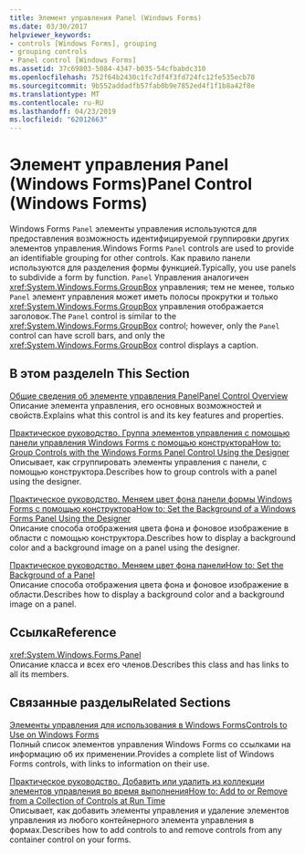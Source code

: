 ```yaml
---
title: Элемент управления Panel (Windows Forms)
ms.date: 03/30/2017
helpviewer_keywords:
- controls [Windows Forms], grouping
- grouping controls
- Panel control [Windows Forms]
ms.assetid: 37c69803-5084-4347-b035-54cfbabdc310
ms.openlocfilehash: 752f64b2430c1fc7df4f3fd724fc12fe535ecb70
ms.sourcegitcommit: 9b552addadfb57fab0b9e7852ed4f1f1b8a42f8e
ms.translationtype: MT
ms.contentlocale: ru-RU
ms.lasthandoff: 04/23/2019
ms.locfileid: "62012663"
---
```

# <a name="panel-control-windows-forms"></a><span data-ttu-id="c2ed0-102">Элемент управления Panel (Windows Forms)</span><span class="sxs-lookup"><span data-stu-id="c2ed0-102">Panel Control (Windows Forms)</span></span>
<span data-ttu-id="c2ed0-103">Windows Forms `Panel` элементы управления используются для предоставления возможность идентифицируемой группировки других элементов управления.</span><span class="sxs-lookup"><span data-stu-id="c2ed0-103">Windows Forms `Panel` controls are used to provide an identifiable grouping for other controls.</span></span> <span data-ttu-id="c2ed0-104">Как правило панели используются для разделения формы функцией.</span><span class="sxs-lookup"><span data-stu-id="c2ed0-104">Typically, you use panels to subdivide a form by function.</span></span> <span data-ttu-id="c2ed0-105">`Panel` Управления аналогичен <xref:System.Windows.Forms.GroupBox> управления; тем не менее, только `Panel` элемент управления может иметь полосы прокрутки и только <xref:System.Windows.Forms.GroupBox> управления отображается заголовок.</span><span class="sxs-lookup"><span data-stu-id="c2ed0-105">The `Panel` control is similar to the <xref:System.Windows.Forms.GroupBox> control; however, only the `Panel` control can have scroll bars, and only the <xref:System.Windows.Forms.GroupBox> control displays a caption.</span></span>  
  
## <a name="in-this-section"></a><span data-ttu-id="c2ed0-106">В этом разделе</span><span class="sxs-lookup"><span data-stu-id="c2ed0-106">In This Section</span></span>  
 [<span data-ttu-id="c2ed0-107">Общие сведения об элементе управления Panel</span><span class="sxs-lookup"><span data-stu-id="c2ed0-107">Panel Control Overview</span></span>](panel-control-overview-windows-forms.md)  
 <span data-ttu-id="c2ed0-108">Описание элемента управления, его основных возможностей и свойств.</span><span class="sxs-lookup"><span data-stu-id="c2ed0-108">Explains what this control is and its key features and properties.</span></span>  
  
 [<span data-ttu-id="c2ed0-109">Практическое руководство. Группа элементов управления с помощью панели управления Windows Forms с помощью конструктора</span><span class="sxs-lookup"><span data-stu-id="c2ed0-109">How to: Group Controls with the Windows Forms Panel Control Using the Designer</span></span>](group-controls-with-wf-panel-control-using-the-designer.md)  
 <span data-ttu-id="c2ed0-110">Описывает, как сгруппировать элементы управления с панели, с помощью конструктора.</span><span class="sxs-lookup"><span data-stu-id="c2ed0-110">Describes how to group controls with a panel using the designer.</span></span>  
  
 [<span data-ttu-id="c2ed0-111">Практическое руководство. Меняем цвет фона панели формы Windows Forms с помощью конструктора</span><span class="sxs-lookup"><span data-stu-id="c2ed0-111">How to: Set the Background of a Windows Forms Panel Using the Designer</span></span>](how-to-set-the-background-of-a-windows-forms-panel-using-the-designer.md)  
 <span data-ttu-id="c2ed0-112">Описание способа отображения цвета фона и фоновое изображение в области с помощью конструктора.</span><span class="sxs-lookup"><span data-stu-id="c2ed0-112">Describes how to display a background color and a background image on a panel using the designer.</span></span>  
  
 [<span data-ttu-id="c2ed0-113">Практическое руководство. Меняем цвет фона панели</span><span class="sxs-lookup"><span data-stu-id="c2ed0-113">How to: Set the Background of a Panel</span></span>](how-to-set-the-background-of-a-windows-forms-panel.md)  
 <span data-ttu-id="c2ed0-114">Описание способа отображения цвета фона и фоновое изображение в области.</span><span class="sxs-lookup"><span data-stu-id="c2ed0-114">Describes how to display a background color and a background image on a panel.</span></span>  
  
## <a name="reference"></a><span data-ttu-id="c2ed0-115">Ссылка</span><span class="sxs-lookup"><span data-stu-id="c2ed0-115">Reference</span></span>  
 <xref:System.Windows.Forms.Panel>  
 <span data-ttu-id="c2ed0-116">Описание класса и всех его членов.</span><span class="sxs-lookup"><span data-stu-id="c2ed0-116">Describes this class and has links to all its members.</span></span>  
  
## <a name="related-sections"></a><span data-ttu-id="c2ed0-117">Связанные разделы</span><span class="sxs-lookup"><span data-stu-id="c2ed0-117">Related Sections</span></span>  
 [<span data-ttu-id="c2ed0-118">Элементы управления для использования в Windows Forms</span><span class="sxs-lookup"><span data-stu-id="c2ed0-118">Controls to Use on Windows Forms</span></span>](controls-to-use-on-windows-forms.md)  
 <span data-ttu-id="c2ed0-119">Полный список элементов управления Windows Forms со ссылками на информацию об их применении.</span><span class="sxs-lookup"><span data-stu-id="c2ed0-119">Provides a complete list of Windows Forms controls, with links to information on their use.</span></span>  
  
 [<span data-ttu-id="c2ed0-120">Практическое руководство. Добавить или удалить из коллекции элементов управления во время выполнения</span><span class="sxs-lookup"><span data-stu-id="c2ed0-120">How to: Add to or Remove from a Collection of Controls at Run Time</span></span>](how-to-add-to-or-remove-from-a-collection-of-controls-at-run-time.md)  
 <span data-ttu-id="c2ed0-121">Описывает, как добавить элементы управления и удаление элементов управления из любого контейнерного элемента управления в формах.</span><span class="sxs-lookup"><span data-stu-id="c2ed0-121">Describes how to add controls to and remove controls from any container control on your forms.</span></span>
